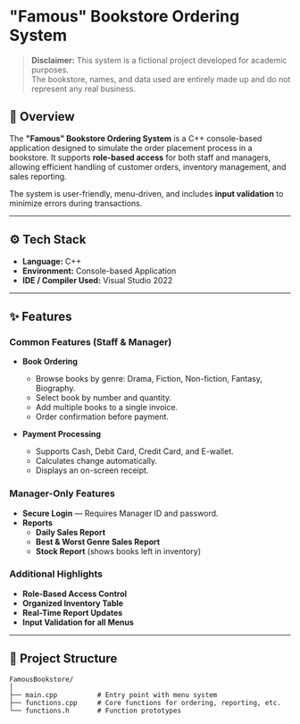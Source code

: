 # "Famous" Bookstore Ordering System

> **Disclaimer:** This system is a fictional project developed for academic purposes.  
> The bookstore, names, and data used are entirely made up and do not represent any real business.

## 📖 Overview
The **"Famous" Bookstore Ordering System** is a C++ console-based application designed to simulate the order placement process in a bookstore. It supports **role-based access** for both staff and managers, allowing efficient handling of customer orders, inventory management, and sales reporting.

The system is user-friendly, menu-driven, and includes **input validation** to minimize errors during transactions.

---

## ⚙️ Tech Stack
- **Language:** C++  
- **Environment:** Console-based Application
- **IDE / Compiler Used:** Visual Studio 2022  

---

## ✨ Features
### Common Features (Staff & Manager)
- **Book Ordering**
  - Browse books by genre: Drama, Fiction, Non-fiction, Fantasy, Biography.
  - Select book by number and quantity.
  - Add multiple books to a single invoice.
  - Order confirmation before payment.

- **Payment Processing**
  - Supports Cash, Debit Card, Credit Card, and E-wallet.
  - Calculates change automatically.
  - Displays an on-screen receipt.

### Manager-Only Features
- **Secure Login** — Requires Manager ID and password.
- **Reports**
  - **Daily Sales Report**
  - **Best & Worst Genre Sales Report**
  - **Stock Report** (shows books left in inventory)

### Additional Highlights
- **Role-Based Access Control**
- **Organized Inventory Table**
- **Real-Time Report Updates**
- **Input Validation for all Menus**

---

## 📂 Project Structure
```plaintext
FamousBookstore/
│
├── main.cpp          # Entry point with menu system
├── functions.cpp     # Core functions for ordering, reporting, etc.
└── functions.h       # Function prototypes
